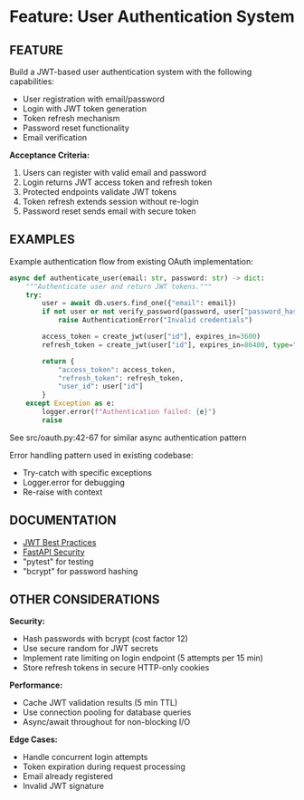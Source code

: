 # Feature: User Authentication System

## FEATURE

Build a JWT-based user authentication system with the following capabilities:
- User registration with email/password
- Login with JWT token generation
- Token refresh mechanism
- Password reset functionality
- Email verification

**Acceptance Criteria:**
1. Users can register with valid email and password
2. Login returns JWT access token and refresh token
3. Protected endpoints validate JWT tokens
4. Token refresh extends session without re-login
5. Password reset sends email with secure token

## EXAMPLES

Example authentication flow from existing OAuth implementation:

```python
async def authenticate_user(email: str, password: str) -> dict:
    """Authenticate user and return JWT tokens."""
    try:
        user = await db.users.find_one({"email": email})
        if not user or not verify_password(password, user["password_hash"]):
            raise AuthenticationError("Invalid credentials")

        access_token = create_jwt(user["id"], expires_in=3600)
        refresh_token = create_jwt(user["id"], expires_in=86400, type="refresh")

        return {
            "access_token": access_token,
            "refresh_token": refresh_token,
            "user_id": user["id"]
        }
    except Exception as e:
        logger.error(f"Authentication failed: {e}")
        raise
```

See src/oauth.py:42-67 for similar async authentication pattern

Error handling pattern used in existing codebase:
- Try-catch with specific exceptions
- Logger.error for debugging
- Re-raise with context

## DOCUMENTATION

- [JWT Best Practices](https://jwt.io/introduction)
- [FastAPI Security](https://fastapi.tiangolo.com/tutorial/security/)
- "pytest" for testing
- "bcrypt" for password hashing

## OTHER CONSIDERATIONS

**Security:**
- Hash passwords with bcrypt (cost factor 12)
- Use secure random for JWT secrets
- Implement rate limiting on login endpoint (5 attempts per 15 min)
- Store refresh tokens in secure HTTP-only cookies

**Performance:**
- Cache JWT validation results (5 min TTL)
- Use connection pooling for database queries
- Async/await throughout for non-blocking I/O

**Edge Cases:**
- Handle concurrent login attempts
- Token expiration during request processing
- Email already registered
- Invalid JWT signature
